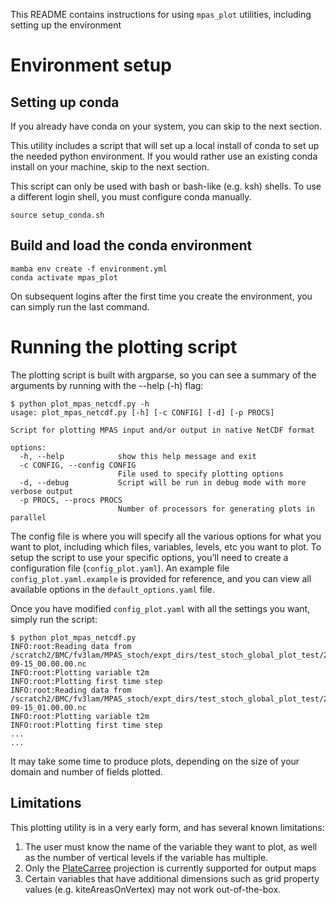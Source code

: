 This README contains instructions for using `mpas_plot` utilities, including setting up the environment

# Environment setup

## Setting up conda
If you already have conda on your system, you can skip to the next section.

This utility includes a script that will set up a local install of conda to set up the needed
python environment. If you would rather use an existing conda install on your machine, skip to the
next section.

This script can only be used with bash or bash-like (e.g. ksh) shells. To use a different login
shell, you must configure conda manually.

```
source setup_conda.sh
```

## Build and load the conda environment

```
mamba env create -f environment.yml
conda activate mpas_plot
```

On subsequent logins after the first time you create the environment, you can simply run the last
command.

# Running the plotting script

The plotting script is built with argparse, so you can see a summary of the arguments by running with the --help (-h) flag:

```
$ python plot_mpas_netcdf.py -h
usage: plot_mpas_netcdf.py [-h] [-c CONFIG] [-d] [-p PROCS]

Script for plotting MPAS input and/or output in native NetCDF format

options:
  -h, --help            show this help message and exit
  -c CONFIG, --config CONFIG
                        File used to specify plotting options
  -d, --debug           Script will be run in debug mode with more verbose output
  -p PROCS, --procs PROCS
                        Number of processors for generating plots in parallel
```

The config file is where you will specify all the various options for what you want to plot, including which files, variables, levels, etc you want to plot. To setup the script to use your specific options, you’ll need to create a configuration file (`config_plot.yaml`). An example file `config_plot.yaml.example` is provided for reference, and you can view all available options in the `default_options.yaml` file.

Once you have modified `config_plot.yaml` with all the settings you want, simply run the script:

```
$ python plot_mpas_netcdf.py
INFO:root:Reading data from /scratch2/BMC/fv3lam/MPAS_stoch/expt_dirs/test_stoch_global_plot_test/2023091500/forecast/history.2023-09-15_00.00.00.nc
INFO:root:Plotting variable t2m
INFO:root:Plotting first time step
INFO:root:Reading data from /scratch2/BMC/fv3lam/MPAS_stoch/expt_dirs/test_stoch_global_plot_test/2023091500/forecast/history.2023-09-15_01.00.00.nc
INFO:root:Plotting variable t2m
INFO:root:Plotting first time step
...
...
```

It may take some time to produce plots, depending on the size of your domain and number of fields plotted.

## Limitations

This plotting utility is in a very early form, and has several known limitations:

1. The user must know the name of the variable they want to plot, as well as the number of vertical levels if the variable has multiple.
2. Only the [PlateCarree](https://scitools.org.uk/cartopy/docs/latest/reference/projections.html#platecarree) projection is currently supported for output maps
3. Certain variables that have additional dimensions such as grid property values (e.g. kiteAreasOnVertex) may not work out-of-the-box.


